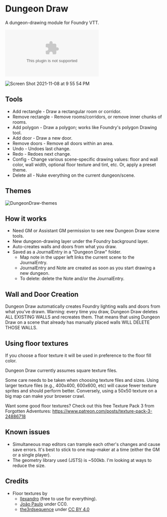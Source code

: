 # Dungeon Draw

A dungeon-drawing module for Foundry VTT. 

![Latest Release Download Count](https://img.shields.io/github/downloads/mcglincy/dungeondraw-foundry-vtt/latest/module.zip)

![Screen Shot 2021-11-08 at 9 55 54 PM](https://user-images.githubusercontent.com/189172/140859282-ca8e78bc-0d9c-4c06-8b0d-e6d876a8cb5f.png)

## Tools

* Add rectangle - Draw a rectangular room or corridor.
* Remove rectangle - Remove rooms/corridors, or remove inner chunks of rooms.
* Add polygon - Draw a polygon; works like Foundry's polygon Drawing tool.
* Add door - Draw a new door.
* Remove doors - Remove all doors within an area.
* Undo - Undoes last change.
* Redo - Redoes next change.
* Config - Change various scene-specific drawing values: floor and wall color, wall width, optional floor texture and tint, etc. Or, apply a preset theme.
* Delete all - Nuke everything on the current dungeon/scene.


## Themes
![DungeonDraw-themes](https://user-images.githubusercontent.com/189172/142654535-cd797a63-c2b3-4c7a-8613-fa6b49baca33.jpg)


## How it works

* Need GM or Assistant GM permission to see new Dungeon Draw scene tools.
* New dungeon-drawing layer under the Foundry background layer.
* Auto-creates walls and doors from what you draw.
* Saved as a JournalEntry in a "Dungeon Draw" folder.
  * Map note in the upper left links the current scene to the JournalEntry.
  * JournalEntry and Note are created as soon as you start drawing a new dungeon.
  * To delete: delete the Note and/or the JournalEntry. 


## Wall and Door Creation

Dungeon Draw automatically creates Foundry lighting walls and doors from what you've drawn. Warning: every time you draw, Dungeon Draw deletes ALL EXISTING WALLS and recreates them. That means that using Dungeon Draw on a scene that already has manually placed walls WILL DELETE THOSE WALLS.


## Using floor textures

If you choose a floor texture it will be used in preference to the floor fill color.

Dungeon Draw currently assumes square texture files.

Some care needs to be taken when choosing texture files and sizes. Using larger texture files (e.g., 400x400, 600x600, etc) will cause fewer texture sprites and should perform better. Conversely, using a 50x50 texture on a big map can make your browser crawl.

Want some good floor textures? Check out this free Texture Pack 3 from Forgotten Adventures: https://www.patreon.com/posts/texture-pack-3-24886718


## Known issues

* Simultaneous map editors can trample each other's changes and cause save errors. It's best to stick to one map-maker at a time (either the GM or a single player).
* The geometry library used (JSTS) is \~500kb. I'm looking at ways to reduce the size.


## Credits

* Floor textures by 
  * [llexandro](https://www.deviantart.com/llexandro/gallery/54632558/sci-fi-textures) (free to use for everything).
  * [João Paulo](https://3dtextures.me/about/) under CC0.
  * [the3rdsequence](https://www.the3rdsequence.com/texturedb/) under [CC BY 4.0](https://creativecommons.org/licenses/by/4.0/)
